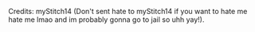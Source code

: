 Credits: myStitch14 (Don't sent hate to myStitch14 if you want to hate me hate me lmao and im probably gonna go to jail so uhh yay!).

